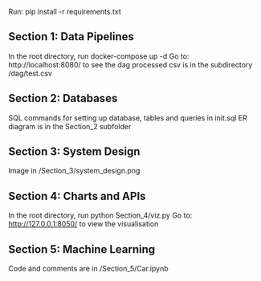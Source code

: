 Run:
pip install -r requirements.txt

## Section 1: Data Pipelines
In the root directory, run docker-compose up -d
Go to: http://localhost:8080/ to see the dag
processed csv is in the subdirectory /dag/test.csv

## Section 2: Databases
SQL commands for setting up database, tables and queries in init.sql
ER diagram is in the Section_2 subfolder

## Section 3: System Design
Image in /Section_3/system_design.png

## Section 4: Charts and APIs
In the root directory, run python Section_4/viz.py
Go to: http://127.0.0.1:8050/ to view the visualisation

## Section 5: Machine Learning
Code and comments are in /Section_5/Car.ipynb